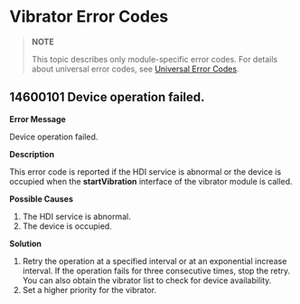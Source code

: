 # Vibrator Error Codes
<!--Kit: Sensor Service Kit-->
<!--Subsystem: Sensors-->
<!--Owner: @dilligencer-->
<!--Designer: @butterls-->
<!--Tester: @murphy84-->
<!--Adviser: @hu-zhiqiong-->

> **NOTE**
>
> This topic describes only module-specific error codes. For details about universal error codes, see [Universal Error Codes](../errorcode-universal.md).

## 14600101 Device operation failed.

**Error Message**

Device operation failed.

**Description**

This error code is reported if the HDI service is abnormal or the device is occupied when the **startVibration** interface of the vibrator module is called.

**Possible Causes**
<!--RP1-->
1. The HDI service is abnormal.
2. The device is occupied.
<!--RP1End-->

**Solution**
<!--RP2-->
1. Retry the operation at a specified interval or at an exponential increase interval. If the operation fails for three consecutive times, stop the retry. You can also obtain the vibrator list to check for device availability.
2. Set a higher priority for the vibrator.
<!--RP2End-->
